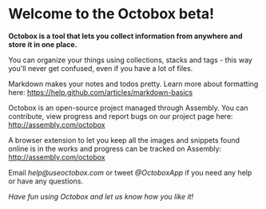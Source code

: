 # Welcome to the Octobox beta!

**Octobox is a tool that lets you collect information from anywhere and store it in one place.**

You can organize your things using collections, stacks and tags - this way you'll never get confused, even if you have a lot of files.

Markdown makes your notes and todos pretty. Learn more about formatting here: https://help.github.com/articles/markdown-basics

Octobox is an open-source project managed through Assembly. You can contribute, view progress and report bugs on our project page here: http://assembly.com/octobox

A browser extension to let you keep all the images and snippets found online is in the works and progress can be tracked on Assembly: http://assembly.com/octobox

Email _help@useoctobox.com_ or tweet _@OctoboxApp_ if you need any help or have any questions.

*Have fun using Octobox and let us know how you like it!*
